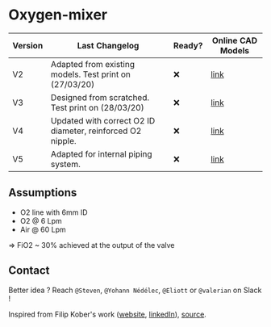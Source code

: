 # Oxygen-mixer

| Version | Last Changelog | Ready? | Online CAD Models |
| ------- | -------------- | ------ | ----------------- |
| V2 | Adapted from existing models. Test print on (27/03/20) | ❌ | [link](https://a360.co/2UmAecQ) |
| V3 | Designed from scratched. Test print on (28/03/20) | ❌ | [link](https://a360.co/2vV5s18) |
| V4 | Updated with correct O2 ID diameter, reinforced O2 nipple. | ❌ | [link](https://a360.co/2UuPkNt) |
| V5 | Adapted for internal piping system. | ❌ | [link](https://a360.co/3aG3pgK) |

## Assumptions

- O2 line with 6mm ID
- O2 @ 6 Lpm
- Air @ 60 Lpm

=> FiO2 ~ 30% achieved at the output of the valve

## Contact

Better idea ? Reach `@Steven`, `@Yohann Nédélec`, `@Eliott` or `@valerian` on Slack !

Inspired from Filip Kober's work ([website](http://kober.pl/), [linkedIn](https://www.linkedin.com/in/filipkober/)), [source](https://grabcad.com/library/respirator-free-reanimation-venturi-s-valve-rev-4-1).
